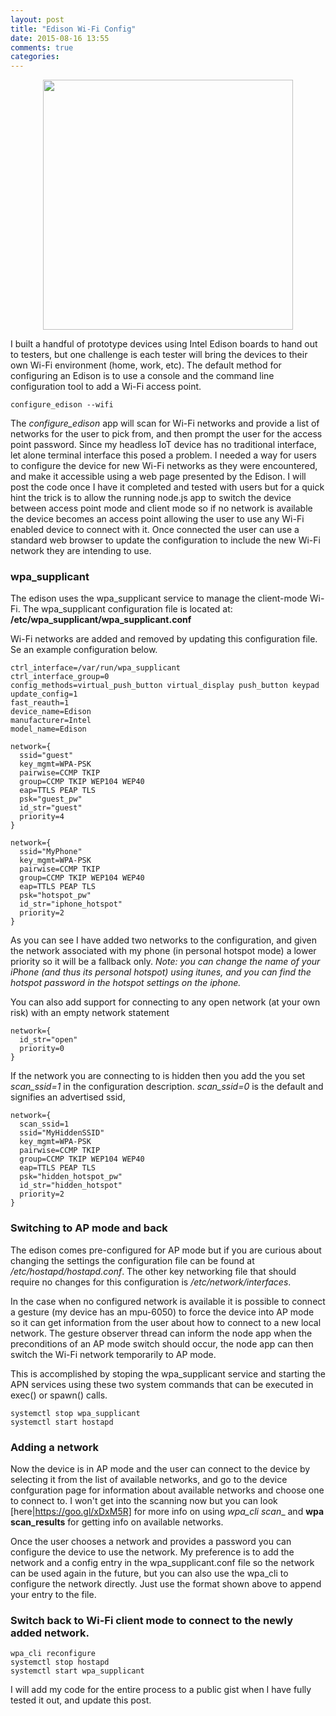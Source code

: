 ```yaml
---
layout: post
title: "Edison Wi-Fi Config"
date: 2015-08-16 13:55
comments: true
categories: 
---
```


<img src="//s3.amazonaws.com/rwx-blog/IMG_4161.JPG"  style="height: 400px; display: block; margin: auto;">

I built a handful of prototype devices using Intel Edison boards to hand out to testers, but one challenge is each tester will bring the devices to their own Wi-Fi environment (home, work, etc). The default method for configuring an Edison is to use a console and the command line configuration tool to add a Wi-Fi access point.

```
configure_edison --wifi
```

The _configure_edison_ app will scan for Wi-Fi networks and provide a list of networks for the user to pick from, and then prompt the user for the access point password. Since my headless IoT device has no traditional interface, let alone terminal interface this posed a problem. I needed a way for users to configure the device for new Wi-Fi networks as they were encountered, and make it accessible using a web page presented by the Edison. I will post the code once I have it completed and tested with users but for a quick hint the trick is to allow the running node.js app to switch the device between access point mode and client mode so if no network is available the device becomes an access point allowing the user to use any Wi-Fi enabled device to connect with it. Once connected the user can use a standard web browser to update the configuration to include the new Wi-Fi network they are intending to use.


### wpa_supplicant

The edison uses the wpa_supplicant service to manage the client-mode Wi-Fi. The wpa_supplicant configuration file is located at: __/etc/wpa_supplicant/wpa_supplicant.conf__

Wi-Fi networks are added and removed by updating this configuration file. Se an example configuration below.

```
ctrl_interface=/var/run/wpa_supplicant
ctrl_interface_group=0
config_methods=virtual_push_button virtual_display push_button keypad
update_config=1
fast_reauth=1
device_name=Edison
manufacturer=Intel
model_name=Edison

network={
  ssid="guest"
  key_mgmt=WPA-PSK
  pairwise=CCMP TKIP
  group=CCMP TKIP WEP104 WEP40
  eap=TTLS PEAP TLS
  psk="guest_pw"
  id_str="guest"
  priority=4
}

network={
  ssid="MyPhone"
  key_mgmt=WPA-PSK
  pairwise=CCMP TKIP
  group=CCMP TKIP WEP104 WEP40
  eap=TTLS PEAP TLS
  psk="hotspot_pw"
  id_str="iphone_hotspot"
  priority=2
}
```
As you can see I have added two networks to the configuration, and given the network associated with my phone (in personal hotspot mode) a lower priority so it will be a fallback only. _Note: you can change the name of your iPhone (and thus its personal hotspot) using itunes, and you can find the hotspot password in the hotspot settings on the iphone._


You can also add support for connecting to any open network (at your own risk) with an empty network statement

```
network={
  id_str="open"
  priority=0
}
```

If the network you are connecting to is hidden then you add the you set _scan_ssid=1_ in the configuration description. _scan_ssid=0_ is the default and signifies an advertised ssid,

```
network={
  scan_ssid=1
  ssid="MyHiddenSSID"
  key_mgmt=WPA-PSK
  pairwise=CCMP TKIP
  group=CCMP TKIP WEP104 WEP40
  eap=TTLS PEAP TLS
  psk="hidden_hotspot_pw"
  id_str="hidden_hotspot"
  priority=2
}
```

### Switching to AP mode and back

The edison comes pre-configured for AP mode but if you are curious about changing the settings the configuration file can be found at _/etc/hostapd/hostapd.conf_.  The other key networking file that should require no changes for this configuration is _/etc/network/interfaces_.

In the case when no configured network is available it is possible to connect a gesture (my device has an mpu-6050) to force the device into AP mode so it can get information from the user about how to connect to a new local network. The gesture observer thread can inform the node app when the preconditions of an AP mode switch should occur, the node app can then switch the Wi-Fi network temporarily to AP mode.

This is accomplished by stoping the wpa_supplicant service and starting the APN services using these two system commands that can be executed in  exec() or spawn() calls.

```
systemctl stop wpa_supplicant
systemctl start hostapd
```

### Adding a network
Now the device is in AP mode and the user can connect to the device by selecting it from the list of available networks, and go to the device confguration page for information about available networks and choose one to connect to. I won't get into the scanning now but you can look [here|https://goo.gl/xDxM5R] for more info on using _wpa_cli scan__ and __wpa scan_results__ for getting info on available networks.


Once the user chooses a network and provides a password you can configure the device to use the network. My preference is to add the network and a config entry in the wpa_supplicant.conf file so the network can be used again in the future, but you can also use the wpa_cli to configure the network directly. Just use the format shown above to append your entry to the file.

### Switch back to Wi-Fi client mode to connect to the newly added network.

```
wpa_cli reconfigure
systemctl stop hostapd
systemctl start wpa_supplicant
```

I will add my code for the entire process to a public gist when I have fully tested it out, and update this post.
